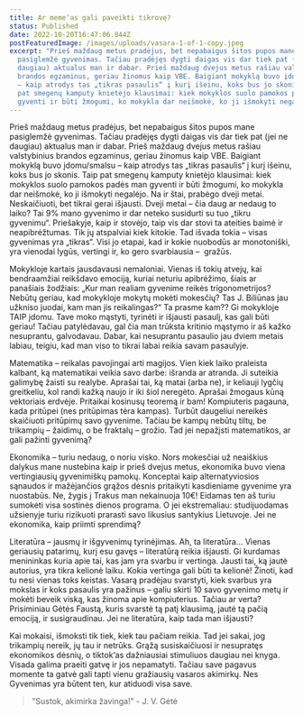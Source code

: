 ```yaml
---
title: Ar meme’as gali paveikti tikrovę?
status: Published
date: 2022-10-20T16:47:06.844Z
postFeaturedImage: /images/uploads/vasara-1-of-1-copy.jpeg
excerpt: "Prieš maždaug metus pradėjus, bet nepabaigus šitos pupos mane
  pasiglemžė gyvenimas. Tačiau pradėjęs dygti daigas vis dar tiek pat (jei ne
  daugiau) aktualus man ir dabar. Prieš maždaug dvejus metus rašiau valstybinius
  brandos egzaminus, geriau žinomus kaip VBE. Baigiant mokyklą buvo įdomu/smalsu
  – kaip atrodys tas „tikras pasaulis“ į kurį išeinu, koks bus jo skonis. Taip
  pat smegenų kamputy knietėjo klausimai: kiek mokyklos suolo pamokos padės man
  gyventi ir būti žmogumi, ko mokykla dar neišmokė, ko ji išmokyti negalėjo."
---
```

Prieš maždaug metus pradėjus, bet nepabaigus šitos pupos mane pasiglemžė gyvenimas. Tačiau pradėjęs dygti daigas vis dar tiek pat (jei ne daugiau) aktualus man ir dabar. Prieš maždaug dvejus metus rašiau valstybinius brandos egzaminus, geriau žinomus kaip VBE. Baigiant mokyklą buvo įdomu/smalsu – kaip atrodys tas „tikras pasaulis“ į kurį išeinu, koks bus jo skonis. Taip pat smegenų kamputy knietėjo klausimai: kiek mokyklos suolo pamokos padės man gyventi ir būti žmogumi, ko mokykla dar neišmokė, ko ji išmokyti negalėjo. Na ir štai, prabėgo dveji metai. Neskaičiuoti, bet tikrai gerai išjausti. Dveji metai – čia daug ar nedaug to laiko? Tai 9% mano gyvenimo ir dar neteko susidurti su tuo „tikru gyvenimu“. Priešakyje, kaip ir stovėjo, taip vis dar stovi ta ateities baimė ir neapibrėžtumas. Tik jų atspalviai kiek kitokie. Tad išvada tokia – visas gyvenimas yra „tikras“. Visi jo etapai, kad ir kokie nuobodūs ar monotoniški, yra vienodai lygūs, vertingi ir, ko gero svarbiausia –  gražūs.

Mokykloje kartais jausdavausi nemaloniai. Vienas iš tokių atvejų, kai bendraamžiai reikšdavo emociją, kuriai neturiu apibrėžimo, šiais ar panašiais žodžiais: „Kur man realiam gyvenime reikės trigonometrijos? Nebūtų geriau, kad mokykloje mokytų mokėti mokesčių? Tas J. Biliūnas jau užkniso juodai, kam man jis reikalingas?“ Ta prasme kam?? Gi mokykloje TAIP įdomu. Tave moko mąstyti, tyrinėti ir išjausti pasaulį, kas gali būti geriau! Tačiau patylėdavau, gal čia man trūksta kritinio mąstymo ir aš kažko nesuprantu, galvodavau. Dabar, kai nesuprantu pasaulio jau dviem metais labiau, teigiu, kad man viso to tikrai labai reikia savam pasaulyje.

Matematika – reikalas pavojingai arti magijos. Vien kiek laiko praleista kalbant, ką matematikai veikia savo darbe: išranda ar atranda. Ji suteikia galimybę žaisti su realybe. Aprašai tai, ką matai (arba ne), ir keliauji lygčių greitkeliu, kol randi kažką naujo ir iki šiol neregėto. Aprašai žmogaus kūną vektoriais erdvėje. Pritaikai kosinusų teoremą ir bam! Kompiuteris pagauna, kada pritūpei (nes pritūpimas tėra kampas). Turbūt daugeliui nereikės skaičiuoti pritūpimų savo gyvenime. Tačiau be kampų nebūtų tiltų, be trikampių – žaidimų, o be fraktalų – grožio. Tad jei nepažįsti matematikos, ar gali pažinti gyvenimą?

Ekonomika – turiu nedaug, o noriu visko. Nors mokesčiai už neaiškius dalykus mane nustebina kaip ir prieš dvejus metus, ekonomika buvo viena vertingiausių gyvenimiškų pamokų. Konceptai kaip alternatyviosios sąnaudos ir mažėjančios grąžos dėsnis pritaikyti kasdieniame gyvenime yra nuostabūs. Ne, žygis į Trakus man nekainuoja 10€! Eidamas ten aš turiu sumokėti visa sostinės dienos programa. O jei ekstremaliau: studijuodamas užsienyje turiu rizikuoti prarasti savo likusius santykius Lietuvoje. Jei ne ekonomika, kaip priimti sprendimą?

Literatūra – jausmų ir išgyvenimų tyrinėjimas. Ah, ta literatūra... Vienas geriausių patarimų, kurį esu gavęs – literatūrą reikia išjausti. Gi kurdamas menininkas kuria apie tai, kas jam yra svarbu ir vertinga. Jausti tai, ką jautė autorius, yra tikra kelionė laiku. Kokia vertinga gali būti ta kelionė! Žinoti, kad tu nesi vienas toks keistas. Vasarą pradėjau svarstyti, kiek svarbus yra mokslas ir koks pasaulis yra pažinus – galiu skirti 10 savo gyvenimo metų ir mokėti beveik viską, kas žinoma apie kompiuterius. Tačiau ar verta? Prisiminiau Gėtės Faustą, kuris svarstė tą patį klausimą, jautė tą pačią emociją, ir susigraudinau. Jei ne literatūra, kaip tada man išjausti?

Kai mokaisi, išmoksti tik tiek, kiek tau pačiam reikia. Tad jei sakai, jog trikampių nereik, jų tau ir netrūks. Grąžą susiskaičiuosi ir nesupratęs ekonomikos dėsnių, o tiktok‘as dažniausiai stimuliuos daugiau nei knyga. Visada galima praeiti gatvę ir jos nepamatyti. Tačiau save pagavus momente ta gatvė gali tapti vienu gražiausių vasaros akimirkų. Nes Gyvenimas yra būtent ten, kur atiduodi visa save.

>﻿"Sustok, akimirka žavinga!"
-﻿ J. V. Gėtė